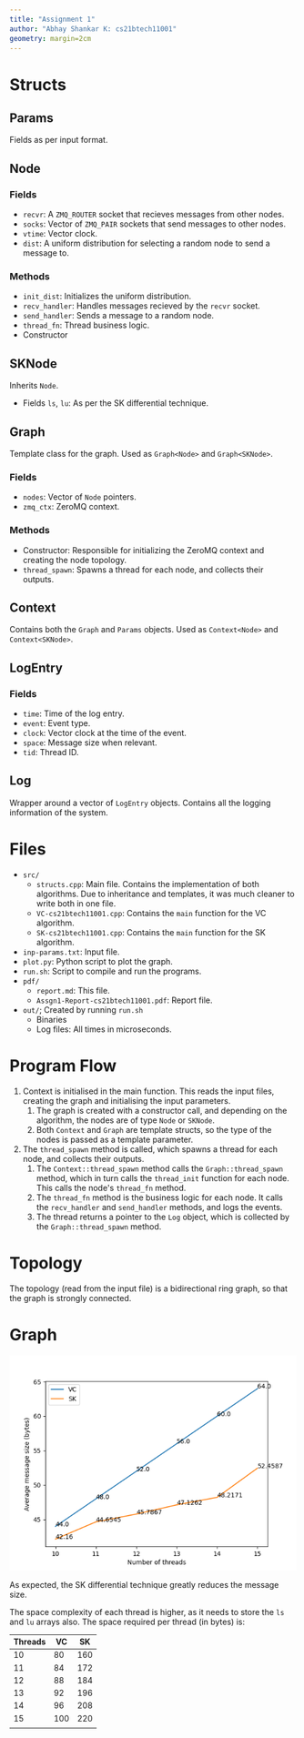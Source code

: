 ```yaml
---
title: "Assignment 1"
author: "Abhay Shankar K: cs21btech11001"
geometry: margin=2cm
---
```


# Structs


## Params

Fields as per input format.

## Node

### Fields

- `recvr`: A `ZMQ_ROUTER` socket that recieves messages from other nodes.
- `socks`: Vector of `ZMQ_PAIR` sockets that send messages to other nodes.
- `vtime`: Vector clock.
- `dist`: A uniform distribution for selecting a random node to send a message to.

### Methods

- `init_dist`: Initializes the uniform distribution.
- `recv_handler`: Handles messages recieved by the `recvr` socket.
- `send_handler`: Sends a message to a random node.
- `thread_fn`: Thread business logic.
- Constructor

## SKNode

Inherits `Node`.

- Fields `ls`, `lu`: As per the SK differential technique.

## Graph<T>

Template class for the graph. Used as `Graph<Node>` and `Graph<SKNode>`.

### Fields

- `nodes`: Vector of `Node` pointers.
- `zmq_ctx`: ZeroMQ context.

### Methods

- Constructor: Responsible for initializing the ZeroMQ context and creating the node topology.
- `thread_spawn`: Spawns a thread for each node, and collects their outputs.

## Context<T>

Contains both the `Graph` and `Params` objects. Used as `Context<Node>` and `Context<SKNode>`.

## LogEntry

### Fields

- `time`: Time of the log entry.
- `event`: Event type.
- `clock`: Vector clock at the time of the event.
- `space`: Message size when relevant.
- `tid`: Thread ID.

## Log

Wrapper around a vector of `LogEntry` objects. Contains all the logging information of the system.

# Files

- `src/`
  - `structs.cpp`: Main file. Contains the implementation of both algorithms. Due to inheritance and templates, it was much cleaner to write both in one file.
  - `VC-cs21btech11001.cpp`: Contains the `main` function for the VC algorithm.
  - `SK-cs21btech11001.cpp`: Contains the `main` function for the SK algorithm.
- `inp-params.txt`: Input file.
- `plot.py`: Python script to plot the graph.
- `run.sh`: Script to compile and run the programs.
- `pdf/`
  - `report.md`: This file.
  - `Assgn1-Report-cs21btech11001.pdf`: Report file.
- `out/`; Created by running `run.sh`
  - Binaries
  - Log files: All times in microseconds.

# Program Flow

1. Context is initialised in the main function. This reads the input files, creating the graph and initialising the input parameters.
   1. The graph is created with a constructor call, and depending on the algorithm, the nodes are of type `Node` or `SKNode`.
   2. Both `Context` and `Graph` are template structs, so the type of the nodes is passed as a template parameter.
2. The `thread_spawn` method is called, which spawns a thread for each node, and collects their outputs.
   1. The `Context::thread_spawn` method calls the `Graph::thread_spawn` method, which in turn calls the `thread_init` function for each node. This calls the node's `thread_fn` method.
   2. The `thread_fn` method is the business logic for each node. It calls the `recv_handler` and `send_handler` methods, and logs the events.
   3. The thread returns a pointer to the `Log` object, which is collected by the `Graph::thread_spawn` method.

# Topology

The topology (read from the input file) is a bidirectional ring graph, so that the graph is strongly connected.

# Graph

![Plot](plot.png)

As expected, the SK differential technique greatly reduces the message size. 

The space complexity of each thread is higher, as it needs to store the `ls` and `lu` arrays also. The space required per thread (in bytes) is:  

| Threads | VC  | SK  |
| -       | -   | -   |
| 10      | 80  | 160 |
| 11      | 84  | 172 |
| 12      | 88  | 184 |
| 13      | 92  | 196 |
| 14      | 96  | 208 |
| 15      | 100 | 220 |
|         |     |     |
